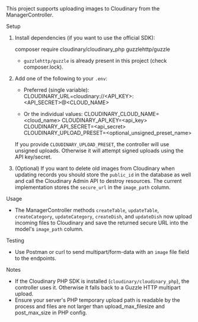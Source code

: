 This project supports uploading images to Cloudinary from the ManagerController.

Setup

1. Install dependencies (if you want to use the official SDK):

   composer require cloudinary/cloudinary_php guzzlehttp/guzzle

   - `guzzlehttp/guzzle` is already present in this project (check composer.lock).

2. Add one of the following to your `.env`:

   - Preferred (single variable):
     CLOUDINARY_URL=cloudinary://<API_KEY>:<API_SECRET>@<CLOUD_NAME>

   - Or the individual values:
     CLOUDINARY_CLOUD_NAME=<cloud_name>
     CLOUDINARY_API_KEY=<api_key>
     CLOUDINARY_API_SECRET=<api_secret>
     CLOUDINARY_UPLOAD_PRESET=<optional_unsigned_preset_name>

   If you provide `CLOUDINARY_UPLOAD_PRESET`, the controller will use unsigned uploads. Otherwise it will attempt signed uploads using the API key/secret.

3. (Optional) If you want to delete old images from Cloudinary when updating records you should store the `public_id` in the database as well and call the Cloudinary Admin API to destroy resources. The current implementation stores the `secure_url` in the `image_path` column.

Usage

- The ManagerController methods `createTable`, `updateTable`, `createCategory`, `updateCategory`, `createDish`, and `updateDish` now upload incoming files to Cloudinary and save the returned secure URL into the model's `image_path` column.

Testing

- Use Postman or curl to send multipart/form-data with an `image` file field to the endpoints.

Notes

- If the Cloudinary PHP SDK is installed (`cloudinary/cloudinary_php`), the controller uses it. Otherwise it falls back to a Guzzle HTTP multipart upload.
- Ensure your server's PHP temporary upload path is readable by the process and files are not larger than upload_max_filesize and post_max_size in PHP config.
